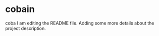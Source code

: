 # cobain
coba
I am editing the README file. Adding some more details about the project description.

